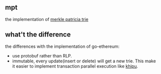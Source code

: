 ## mpt

the implementation of [merkle patricia trie](https://github.com/ethereum/wiki/wiki/Patricia-Tree)

## what't the difference

the differences with the implementation of go-ethereum:

* use protobuf rather than RLP.
* immutable, every update(insert or delete) will get a new trie. This make it easier to implement 
  transaction parallel execution like [khipu](https://github.com/khipu-io/khipu).
